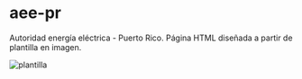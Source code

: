 # aee-pr
Autoridad energía eléctrica - Puerto Rico.
Página HTML diseñada a partir de plantilla en imagen.

![plantilla]([http://url/to/img.png](https://github.com/matildegarelik/aee-pr/blob/main/images/home-version-4.jpg)https://github.com/matildegarelik/aee-pr/blob/main/images/home-version-4.jpg)
